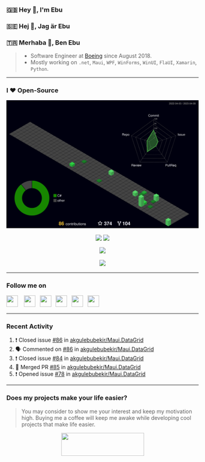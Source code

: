 ### 🇬🇧 Hey 👋, I'm Ebu
### 🇸🇪 Hej 👋, Jag är Ebu
### 🇹🇷 Merhaba 👋, Ben Ebu

> - Software Engineer at [Boeing](https://www.boeing.com) since August 2018.  
> - Mostly working on `.net`, `Maui`, `WPF`, `WinForms`, `WinUI`, `FlaUI`, `Xamarin`, `Python`.

---
###  I ❤ Open-Source


<img src="https://raw.githubusercontent.com/akgulebubekir/akgulebubekir/main/profile-3d-contrib/profile-night-green.svg" />

<p align="center">
  <img src="https://github-readme-stats.vercel.app/api/top-langs/?username=akgulebubekir&layout=compact&theme=tokyonight&count_private=true" height="160" />
  <img src="https://github-readme-stats.vercel.app/api?username=akgulebubekir&show_icons=true&theme=tokyonight&count_private=true" height="160" />
</p>

<p align="center">
  <img src="https://streak-stats.demolab.com/?user=akgulebubekir&theme=dark&border_radius=40&background=FFFFFF00&sideLabels=7F7F7FBE&dates=7F7F7FBE&sideNums=7F7F7F&currStreakNum=7F7F7F%22" height="160" />
</p>

<p align="center">
  <img src="https://komarev.com/ghpvc/?username=akgulebubekir"/>
</p>

---

### Follow me on

<a href="https://se.linkedin.com/in/ebubekir-akg%C3%BCl-533a2135" target="blank"><img src="https://cdn.simpleicons.org/linkedin/lightgray" height="30" width="30"/></a> &nbsp;&nbsp;
<a href="https://stackoverflow.com/users/1017153/eakgul" target="blank"><img src="https://cdn.simpleicons.org/stackoverflow/lightgray" height="30" width="30"/></a>&nbsp;&nbsp;
<a href="https://github.com/akgulebubekir" target="blank"><img src="https://cdn.simpleicons.org/github/lightgray" height="30" width="30"/></a>&nbsp;&nbsp;
<a href="https://twitter.com/akgulEbubekir" target="blank"><img src="https://cdn.simpleicons.org/twitter/lightgray" height="30" width="30"/></a>&nbsp;&nbsp;
<a href="https://www.thingiverse.com/eakgul/designs" target="blank"><img src="https://cdn.simpleicons.org/thingiverse/lightgray" height="30" width="30"/></a>&nbsp;&nbsp;
<a href="https://www.instagram.com/akgebu/" target="blank"><img src="https://cdn.simpleicons.org/instagram/lightgray" height="30" width="30"/></a>&nbsp;&nbsp;

---

### Recent Activity
<!--- This section will be filled by actions-->
<!--START_SECTION:activity-->
1. ❗️ Closed issue [#86](https://github.com/akgulebubekir/Maui.DataGrid/issues/86) in [akgulebubekir/Maui.DataGrid](https://github.com/akgulebubekir/Maui.DataGrid)
2. 🗣 Commented on [#86](https://github.com/akgulebubekir/Maui.DataGrid/issues/86) in [akgulebubekir/Maui.DataGrid](https://github.com/akgulebubekir/Maui.DataGrid)
3. ❗️ Closed issue [#84](https://github.com/akgulebubekir/Maui.DataGrid/issues/84) in [akgulebubekir/Maui.DataGrid](https://github.com/akgulebubekir/Maui.DataGrid)
4. 🎉 Merged PR [#85](https://github.com/akgulebubekir/Maui.DataGrid/pull/85) in [akgulebubekir/Maui.DataGrid](https://github.com/akgulebubekir/Maui.DataGrid)
5. ❗️ Opened issue [#78](https://github.com/akgulebubekir/Maui.DataGrid/issues/78) in [akgulebubekir/Maui.DataGrid](https://github.com/akgulebubekir/Maui.DataGrid)
<!--END_SECTION:activity-->

---

### Does my projects make your life easier?

> You may consider to show me your interest and keep my motivation high. Buying me a coffee will keep me awake while developing cool projects that make life easier.

<p align="center">
  <a href="https://www.buymeacoffee.com/akgebu" target="blank"><img src="https://www.buymeacoffee.com/assets/img/guidelines/download-assets-sm-1.svg" height="60" width="217"></a>
</p>
